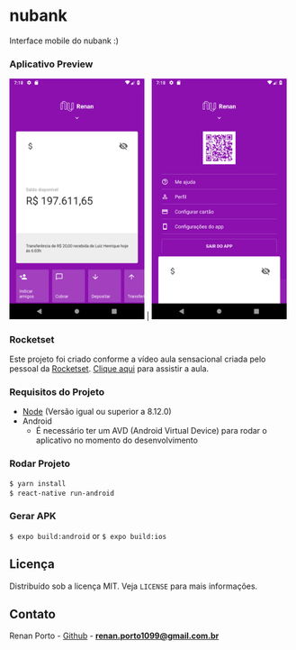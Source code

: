 # nubank

Interface mobile do nubank :)

### Aplicativo Preview

<img width="240" src="https://github.com/tota1099/nubank/blob/master/images/screen1.png"/>  |  <img width="240" src="https://github.com/tota1099/nubank/blob/master/images/screen2.png"/>

### Rocketset

Este projeto foi criado conforme a vídeo aula sensacional criada pelo pessoal da [Rocketset](https://rocketseat.com.br/). 
[Clique aqui](https://www.youtube.com/watch?v=DDm0M_rZLJo) para assistir a aula.

### Requisitos do Projeto

- [Node](https://nodejs.org/en/download/) (Versão igual ou superior a 8.12.0)
- Android
  - É necessário ter um AVD (Android Virtual Device) para rodar o aplicativo no momento do desenvolvimento

### Rodar Projeto
```bash
$ yarn install
$ react-native run-android
```

### Gerar APK
``` $ expo build:android ``` or ``` $ expo build:ios ```

<!-- LICENSE -->

## Licença

Distribuído sob a licença MIT. Veja `LICENSE` para mais informações.

<!-- CONTACT -->

## Contato

Renan Porto - [Github](https://github.com/tota1099) - **renan.porto1099@gmail.com.br**
